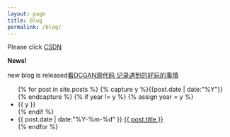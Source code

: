 ```yaml
---
layout: page
title: Blog
permalink: /blog/
---
```


Please click [CSDN](https://blog.csdn.net/windows_peng)

**News!**

new blog is released[看DCGAN源代码 记录遇到的好玩的事情](https://blog.csdn.net/windows_peng/article/details/79871948)



<ul class="listing">
{% for post in site.posts %}
  {% capture y %}{{post.date | date:"%Y"}}{% endcapture %}
  {% if year != y %}
    {% assign year = y %}
    <li class="listing-seperator">{{ y }}</li>
  {% endif %}
  <li class="listing-item">
    <time datetime="{{ post.date | date:"%Y-%m-%d" }}">{{ post.date | date:"%Y-%m-%d" }}</time>
    <a href="{{ post.url | prepend: site.baseurl }}" title="{{ post.title }}">{{ post.title }}</a>
  </li>
{% endfor %}
</ul>
